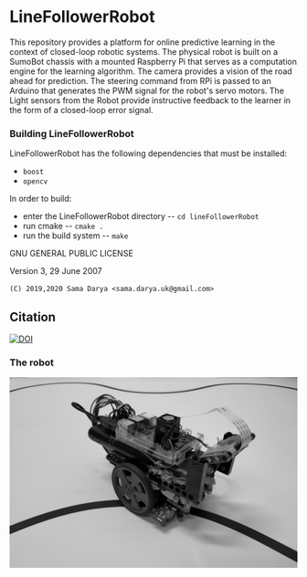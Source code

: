 # LineFollowerRobot
This repository provides a platform for online predictive learning in the context of closed-loop robotic systems.
The physical robot is built on a SumoBot chassis with a mounted Raspberry Pi that serves as a computation engine for the learning algorithm.
The camera provides a vision of the road ahead for prediction. The steering command from RPi is passed to an Arduino that generates the PWM signal for the robot's servo motors.
The Light sensors from the Robot provide instructive feedback to the learner in the form of a closed-loop error signal.

### Building LineFollowerRobot
LineFollowerRobot has the following dependencies that must be installed:
- ``boost``
- ``opencv``

In order to build:
- enter the LineFollowerRobot directory -- ``cd lineFollowerRobot``
- run cmake -- ``cmake .``
- run the build system -- ``make``

GNU GENERAL PUBLIC LICENSE

Version 3, 29 June 2007

```
(C) 2019,2020 Sama Darya <sama.darya.uk@gmail.com>

```
## Citation

[![DOI](https://zenodo.org/badge/244212401.svg)](https://zenodo.org/badge/latestdoi/244212401)

### The robot

![](robot.jpg)

